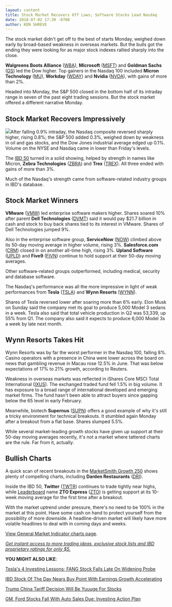 ```yaml
---
layout: content
title: Stock Market Recovers Off Lows; Software Stocks Lead Nasdaq
date: 2018-07-02 17:39 -0700
author: KEN SHREVE
---
```






The stock market didn't get off to the best of starts Monday, weighed down early by broad-based weakness in overseas markets. But the bulls got the ending they were looking for as major stock indexes rallied sharply into the close.




**Walgreens Boots Alliance** ([WBA](https://research.investors.com/quote.aspx?symbol=WBA)), **Microsoft** ([MSFT](https://research.investors.com/quote.aspx?symbol=MSFT)) and **Goldman Sachs** ([GS](https://research.investors.com/quote.aspx?symbol=GS)) led the Dow higher. Top gainers in the Nasdaq 100 included **Micron Technology** ([MU](https://research.investors.com/quote.aspx?symbol=MU)), **Workday** ([WDAY](https://research.investors.com/quote.aspx?symbol=WDAY)) and **Nvidia** ([NVDA](https://research.investors.com/quote.aspx?symbol=NVDA)), with gains of more than 2%.


Headed into Monday, the S&P 500 closed in the bottom half of its intraday range in seven of the past eight trading sessions. But the stock market offered a different narrative Monday.


Stock Market Recovers Impressively
----------------------------------


![](https://www.investors.com/wp-content/uploads/2018/07/MP070218-268x300.jpg)After falling 0.9% intraday, the Nasdaq composite reversed sharply higher, rising 0.8%; the S&P 500 added 0.3%, weighed down by weakness in oil and gas stocks, and the Dow Jones industrial average edged up 0.1%. Volume on the NYSE and Nasdaq came in lower than Friday's levels.


The [IBD 50](https://research.investors.com/stock-lists/ibd-50/) turned in a solid showing, helped by strength in names like Micron, **Zebra Technologies** ([ZBRA](https://research.investors.com/quote.aspx?symbol=ZBRA)) and **Trex** ([TREX](https://research.investors.com/quote.aspx?symbol=TREX)). All three ended with gains of more than 3%.


Much of the Nasdaq's strength came from software-related industry groups in IBD's database.


Stock Market Winners
--------------------


**VMware** ([VMW](https://research.investors.com/quote.aspx?symbol=VMW)) led enterprise software makers higher. Shares soared 10% after parent **Dell Technologies** ([DVMT](https://research.investors.com/quote.aspx?symbol=DVMT)) said it would pay $21.7 billion in cash and stock to buy back shares tied to its interest in VMware. Shares of Dell Technologies jumped 9%.


Also in the enterprise software group, **ServiceNow** ([NOW](https://research.investors.com/quote.aspx?symbol=NOW)) climbed above its 50-day moving average in higher volume, rising 3%. **Salesforce.com** ([CRM](https://research.investors.com/quote.aspx?symbol=CRM)) closed in on another all-time high, rising 3%. **Upland Software** ([UPLD](https://research.investors.com/quote.aspx?symbol=UPLD)) and **Five9** ([FIVN](https://research.investors.com/quote.aspx?symbol=FIVN)) continue to hold support at their 50-day moving averages.


Other software-related groups outperformed, including medical, security and database software.


The Nasdaq's performance was all the more impressive in light of weak performances from **Tesla** ([TSLA](https://research.investors.com/quote.aspx?symbol=TSLA)) and **Wynn Resorts** ([WYNN](https://research.investors.com/quote.aspx?symbol=WYNN)).


Shares of Tesla reversed lower after soaring more than 6% early. Elon Musk on Sunday said the company met its goal to produce 5,000 Model 3 sedans in a week. Tesla also said that total vehicle production in Q2 was 53,339, up 55% from Q1. The company also said it expects to produce 6,000 Model 3s a week by late next month.


Wynn Resorts Takes Hit
----------------------


Wynn Resorts was by far the worst performer in the Nasdaq 100, falling 8%. Casino operators with a presence in China were lower across the board on news that gambling revenue in Macau rose 12.5% in June. That was below expectations of 17% to 21% growth, according to Reuters.


Weakness in overseas markets was reflected in iShares Core MSCI Total International ([IXUS](https://research.investors.com/quote.aspx?symbol=IXUS)). The exchanged traded fund fell 1.5% in big volume. It has exposure to a broad range of international developed and emerging market firms. The fund hasn't been able to attract buyers since gapping below the 65 level in early February.


Meanwhile, biotech **Supernus** ([SUPN](https://research.investors.com/quote.aspx?symbol=SUPN)) offers a good example of why it's still a tricky environment for technical breakouts. It stumbled again Monday after a breakout from a flat base. Shares slumped 5.5%.


While several market-leading growth stocks have given up support at their 50-day moving averages recently, it's not a market where tattered charts are the rule. Far from it, actually.


Bullish Charts
--------------


A quick scan of recent breakouts in the [MarketSmith Growth 250](https://www.marketsmith.com) shows plenty of compelling charts, including **Darden Restaurants** ([DRI](https://research.investors.com/quote.aspx?symbol=DRI)).


Inside the IBD 50, **Twitter** ([TWTR](https://research.investors.com/quote.aspx?symbol=TWTR)) continues to trade tightly near highs, while [Leaderboard](https://leaderboard.investors.com) name **ZTO Express** ([ZTO](https://research.investors.com/quote.aspx?symbol=ZTO)) is getting support at its 10-week moving average for the first time after a breakout.


With the market uptrend under pressure, there's no need to be 100% in the market at this point. Have some cash on hand to protect yourself from the possibility of more downside. A headline-driven market will likely have more volatile headlines to deal with in coming days and weeks.


[View General Market Indicator charts page](https://www.investors.com/wp-content/uploads/2018/07/IBD0207152543GMI.pdf).


[*Get instant access to more trading ideas, exclusive stock lists and IBD proprietary ratings for only $5.*](https://shop.investors.com/offer/splashresponsive.aspx?id=ibddigital-profit&src=A00433A&intcode=IntContentArticle)


**YOU MIGHT ALSO LIKE**:


[Tesla's 4 Investing Lessons; FANG Stock Falls Late On Widening Probe](https://www.investors.com/market-trend/stock-market-today/dow-jones-futures-tesla-stock-investing-lessons-facebook-huya-iqiyi/)


[IBD Stock Of The Day Nears Buy Point With Earnings Growth Accelerating](https://www.investors.com/news/stock-of-the-day-home-depot-stock-nears-buy-earnings-growth/)


[Trump China Tariff Decision Will Be Yuuuge For Stocks](https://www.investors.com/news/economy/trump-china-tariff-decision-stock-market-dow-jones/)


[GM, Ford Stocks Fall With Auto Sales Due: Investing Action Plan](https://www.investors.com/news/gm-ford-auto-stocks-trump-trade-war-auto-sales/)




